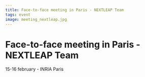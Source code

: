 ```yaml
---
title: Face-to-face meeting in Paris - NEXTLEAP Team
tags: event
image: meeting_nextleap.jpg
---
```


# Face-to-face meeting in Paris - NEXTLEAP Team

15-16 february - INRIA Paris
